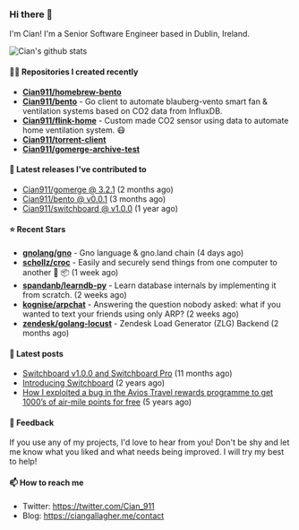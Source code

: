 ### Hi there 👋

I'm Cian! I'm a Senior Software Engineer based in Dublin, Ireland.

![Cian's github stats](https://github-readme-stats.vercel.app/api?username=CIan911&theme=dracula&show_icons=true)

#### 👨‍💻 Repositories I created recently
- **[Cian911/homebrew-bento](https://github.com/Cian911/homebrew-bento)**
- **[Cian911/bento](https://github.com/Cian911/bento)** - Go client to automate blauberg-vento smart fan &amp; ventilation systems based on CO2 data from InfluxDB.
- **[Cian911/flink-home](https://github.com/Cian911/flink-home)** - Custom made CO2 sensor using data to automate home ventilation system. :mask:
- **[Cian911/torrent-client](https://github.com/Cian911/torrent-client)**
- **[Cian911/gomerge-archive-test](https://github.com/Cian911/gomerge-archive-test)**

#### 🚀 Latest releases I've contributed to


- [Cian911/gomerge @ 3.2.1](https://github.com/Cian911/gomerge/releases/tag/3.2.1) (2 months ago)
- [Cian911/bento @ v0.0.1](https://github.com/Cian911/bento/releases/tag/v0.0.1) (3 months ago)
- [Cian911/switchboard @ v1.0.0](https://github.com/Cian911/switchboard/releases/tag/v1.0.0) (1 year ago)

#### ⭐ Recent Stars


- **[gnolang/gno](https://github.com/gnolang/gno)** - Gno language &amp; gno.land chain (4 days ago)
- **[schollz/croc](https://github.com/schollz/croc)** - Easily and securely send things from one computer to another :crocodile: :package: (1 week ago)
- **[spandanb/learndb-py](https://github.com/spandanb/learndb-py)** - Learn database internals by implementing it from scratch. (2 weeks ago)
- **[kognise/arpchat](https://github.com/kognise/arpchat)** - Answering the question nobody asked: what if you wanted to text your friends using only ARP? (2 weeks ago)
- **[zendesk/golang-locust](https://github.com/zendesk/golang-locust)** - Zendesk Load Generator (ZLG) Backend (2 months ago)

#### 📄 Latest posts
- [Switchboard v1.0.0 and Switchboard Pro](https://ciangallagher.me/2022/09/17/Switchboard-v1-and-pro/) (11 months ago)
- [Introducing Switchboard](https://ciangallagher.me/2022/01/28/Introducing-switchboard/) (2 years ago)
- [How I exploited a bug in the Avios Travel rewards programme to get 1000’s of air-mile points for free](https://ciangallagher.me/2018/04/21/How-i-exploited-a-bug-in-the-avios-travel-rewards-system/) (5 years ago)

#### 💬 Feedback

If you use any of my projects, I'd love to hear from you! Don't be shy and let me know what you liked
and what needs being improved. I will try my best to help!

#### 📫 How to reach me

- Twitter: https://twitter.com/Cian_911
- Blog: https://ciangallagher.me/contact
